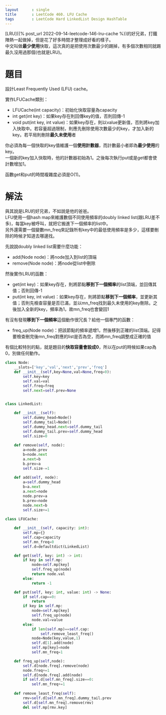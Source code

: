 ```yaml
--- 
layout      : single
title       : LeetCode 460. LFU Cache
tags        : LeetCode Hard LinkedList Design HashTable
---
```

[LRU]({% post_url 2022-09-14-leetcode-146-lru-cache %})的好兄弟，打鐵陣熱一起做掉，但是花了好多時間才整理成好看的樣子。  
中文叫做**最少使用**快取，這次真的是把使用次數最少的踢掉，有多個次數相同就踢最久沒用過那個(也就是LRU)。  

# 題目
設計Least Frequently Used (LFU) cache。  

實作LFUCache類別：  
- LFUCache(int capacity)：初始化快取容量為capacity  
- int get(int key)：如果key存在則回傳key的值，否則回傳-1  
- void put(int key, int value)：如果key存在，則以value更新值，否則將key加入快取中。若容量超過限制，則應先刪除使用次數最少的key，才加入新的key。若平局則刪除**最久未使用**者  

你必須為每一個快取的key值維護一個**使用計數器**，而計數最小者即為**最少使用**的key。  
一個新的key加入快取時，他的計數器初始為1。之後每次執行put或是get都會使計數增加1。  

函數get和put的時間複雜度必須是O(1)。  

# 解法
與其說是LRU的好兄弟，不如說是他的爸爸。  
LFU使用一個hash map來維護數個不同使用頻率的doubly linked list(跟LRU差不多)，每當key被呼叫，就把它搬進下一個頻率的list中。  
另外還需要一個變數mn_freq來記錄所有key中的最低使用頻率是多少，這樣要刪除的時候才知道去哪邊找。  

先說說doubly linked list需要什麼功能：  
- add(Node node)：將node加入到list的頂端  
- remove(Node node)：將node從list中刪除  

然後實作LRU的函數：  
- get(int key)：如果key存在，則將節點**移到下一個頻率**的list頂端，並回傳其值；否則回傳-1  
- put(int key, int value)：如果key存在，則將節點**移到下一個頻率**，並更新其值；否則先檢查容量是否已滿，並以mn_freq找到最久未使用的key刪除。之後加入全新的key，頻率為1，故mn_freq也會變回1  

有沒有發現**移到下一個頻率**這個動作很冗長？給他一個專門的函數：  
- freq_up(Node node)：把該節點的頻率遞增1，然後移到正確的list頂端。記得要檢查刪完後mn_freq對應的list是否為空，而將mn_freq調整成正確的值  

有個比較特別的點，就是題目的**快取容量會設成0**，所以在put的時候如果cap為0，別做任何動作。  

```python
class Node:
    __slots=['key','val','next','prev','freq']
    def __init__(self,key=None,val=None,freq=0):
        self.key=key
        self.val=val
        self.freq=freq
        self.next=self.prev=None
        

class LinkedList:

    def __init__(self):
        self.dummy_head=Node()
        self.dummy_tail=Node()
        self.dummy_head.next=self.dummy_tail
        self.dummy_tail.prev=self.dummy_head
        self.size=0
    
    def remove(self, node):
        a=node.prev
        b=node.next
        a.next=b
        b.prev=a
        self.size-=1
    
    def add(self, node):
        a=self.dummy_head
        b=a.next
        a.next=node
        node.prev=a
        b.prev=node
        node.next=b
        self.size+=1
        
class LFUCache:

    def __init__(self, capacity: int):
        self.mp={}
        self.cap=capacity
        self.mn_freq=0
        self.d=defaultdict(LinkedList)

    def get(self, key: int) -> int:
        if key in self.mp:
            node=self.mp[key]
            self.freq_up(node)
            return node.val
        else:
            return -1

    def put(self, key: int, value: int) -> None:
        if self.cap==0:
            return
        if key in self.mp:
            node=self.mp[key]
            self.freq_up(node)
            node.val=value
        else:
            if len(self.mp)==self.cap:
                self.remove_least_freq()
            node=Node(key,value,1)
            self.d[1].add(node)
            self.mp[key]=node
            self.mn_freq=1

    def freq_up(self,node):
        self.d[node.freq].remove(node)
        node.freq+=1
        self.d[node.freq].add(node)
        if self.d[self.mn_freq].size==0:
            self.mn_freq+=1
            
    def remove_least_freq(self):
        rmv=self.d[self.mn_freq].dummy_tail.prev
        self.d[self.mn_freq].remove(rmv)
        del self.mp[rmv.key]
```
